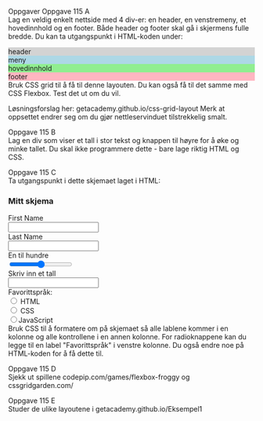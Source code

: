 Oppgaver
Oppgave 115 A  
Lag en veldig enkelt nettside med 4 div-er: en header, en venstremeny, et hovedinnhold og en footer. Både header og footer skal gå i skjermens fulle bredde. Du kan ta utgangspunkt i HTML-koden under:

<div style="background-color: lightgray">header</div>
<div style="background-color: lightblue">meny</div>
<div style="background-color: lightgreen">hovedinnhold</div>
<div style="background-color: lightpink">footer</div>
Bruk CSS grid til å få til denne layouten. Du kan også få til det samme med CSS Flexbox. Test det ut om du vil.

Løsningsforslag her: getacademy.github.io/css-grid-layout Merk at oppsettet endrer seg om du gjør nettleservinduet tilstrekkelig smalt.

Oppgave 115 B  
Lag en div som viser et tall i stor tekst og knappen til høyre for å øke og minke tallet. Du skal ikke programmere dette - bare lage riktig HTML og CSS.



Oppgave 115 C  
Ta utgangspunkt i dette skjemaet laget i HTML:

<div id="app">
    <h3>Mitt skjema</h3>
    First Name<br/> <input type="text"><br/>
    Last Name<br/> <input type="text"><br/>
    En til hundre<br/> <input type="range"><br/>
    Skriv inn et tall<br/> <input type="number"><br/>
    Favorittspråk:<br/>
    <input type="radio" name="fav_language"> HTML<br/>
    <input type="radio" name="fav_language"> CSS<br/>
    <input type="radio" name="fav_language">JavaScript<br/>
</div>  
Bruk CSS til å formatere om på skjemaet så alle lablene kommer i en kolonne og alle kontrollene i en annen kolonne. For radioknappene kan du legge til en label "Favorittspråk" i venstre kolonne. Du også endre noe på HTML-koden for å få dette til.

Oppgave 115 D  
Sjekk ut spillene codepip.com/games/flexbox-froggy og cssgridgarden.com/

Oppgave 115 E  
Studer de ulike layoutene i getacademy.github.io/Eksempel1